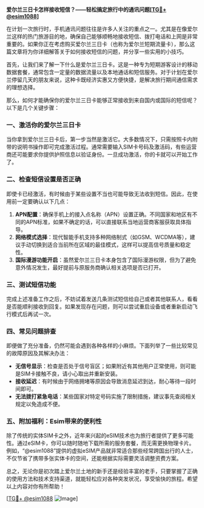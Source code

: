 **爱尔兰三日卡怎样接收短信？——轻松搞定旅行中的通讯问题[[TG💪+ @esim1088](https://t.me/s/esim1088)]**

在计划一次旅行时，手机通讯问题往往是许多人关注的重点之一。尤其是在像爱尔兰这样的热门旅游目的地，确保自己能够顺畅地接收短信、拨打电话和上网是非常重要的。如果你正在考虑购买爱尔兰三日卡（也称为爱尔兰短期流量卡），那么这篇文章将为你详细解答关于如何接收短信的问题，并分享一些实用的小技巧。

首先，让我们来了解一下什么是爱尔兰三日卡。这是一种专为短期游客设计的移动数据套餐，通常包含一定量的数据流量以及本地通话和短信服务。对于计划在爱尔兰停留几天的朋友来说，这种卡既经济实惠又方便快捷，是解决旅行期间通信需求的理想选择。

那么，如何才能确保你的爱尔兰三日卡能够正常接收到来自国内或国际的短信呢？以下是几个关键步骤：

### 一、激活你的爱尔兰三日卡

当你拿到爱尔兰三日卡后，第一步当然是激活它。大多数情况下，只需按照卡内附带的说明书操作即可完成激活过程。通常需要输入SIM卡号码及激活码，有些运营商还可能要求你提供护照信息以验证身份。一旦成功激活，你的卡就可以开始工作了。

### 二、检查短信设置是否正确

即使卡已经激活，有时候由于某些设置不当也可能导致无法收到短信。因此，在使用前一定要确认以下几点：

1. **APN配置**：确保手机上的接入点名称（APN）设置正确。不同国家和地区有不同的APN标准，如果不确定的话，可以直接联系当地运营商客服获取具体指导。
2. **网络模式选择**：现代智能手机支持多种网络制式（如GSM、WCDMA等），建议手动切换到适合当前所在区域的最佳模式，这样可以提高信号质量和稳定性。
3. **国际漫游功能开启**：虽然爱尔兰三日卡本身包含了国际漫游权限，但为了避免意外情况发生，最好提前与原服务商确认相关选项是否已打开。

### 三、测试短信功能

完成上述准备工作之后，不妨试着发送几条测试短信给自己或者其他联系人，看看是否能顺利接收到回复。如果发现存在问题，则可以尝试重启设备或者重新启动飞行模式后再试一次。

### 四、常见问题排查

即便做了充分准备，仍然可能会遇到各种各样的小麻烦。下面列举了一些比较常见的故障原因及其解决办法：

- **无信号显示**：检查是否处于信号盲区；如果附近有其他用户正常使用，则可能是SIM卡接触不良，请小心取出并重新安装。
- **接收延迟**：有时候由于网络拥堵等原因会导致消息延迟到达，耐心等待一段时间即可。
- **无法拨打紧急电话**：某些国家对特定号码实施了限制措施，建议事先查阅相关规定以免造成不便。

### 五、附加福利：Esim带来的便利性

除了传统的实体SIM卡之外，近年来兴起的eSIM技术也为旅行者提供了更多可能性。通过eSIM卡，你可以随时随地下载所需的服务套餐，而无需更换物理卡片。例如，“@esim1088”提供的虚拟eSIM产品就非常适合那些经常跨国出行的人士，不仅节省了携带多张实体卡的空间，还能根据实际需要灵活调整资费方案。

总之，无论你是初次踏上爱尔兰土地的新手还是经验丰富的老手，只要掌握了正确的使用方法和技术支持渠道，就能轻松应对各种突发状况，享受愉快的旅程。希望以上内容对你有所帮助！

[[TG💪+ @esim1088](https://t.me/s/esim1088) ![Image](https://i.postimg.cc/4NQfJmqS/Snipaste-2025-05-13-00-14-12.png)]